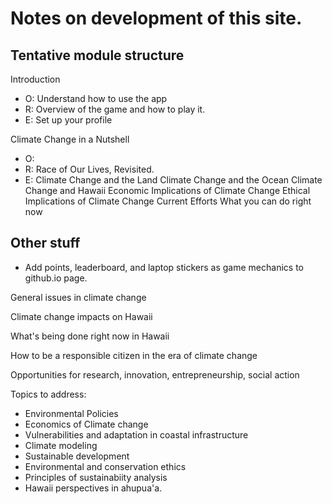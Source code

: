 # Notes on development of this site.

## Tentative module structure

Introduction
  * O: Understand how to use the app
  * R: Overview of the game and how to play it.
  * E: Set up your profile

Climate Change in a Nutshell
  * O:
  * R: Race of Our Lives, Revisited.
  * E:
Climate Change and the Land
Climate Change and the Ocean
Climate Change and Hawaii
Economic Implications of Climate Change
Ethical Implications of Climate Change
Current Efforts
What you can do right now


## Other stuff

  * Add points, leaderboard, and laptop stickers as game mechanics to github.io page.


General issues in climate change

Climate change impacts on Hawaii

What's being done right now in Hawaii

How to be a responsible citizen in the era of climate change

Opportunities for research, innovation, entrepreneurship, social action


Topics to address:
  * Environmental Policies
  * Economics of Climate change
  * Vulnerabilities and adaptation in coastal infrastructure
  * Climate modeling
  * Sustainable development
  * Environmental and conservation ethics
  * Principles of sustainabiity analysis
  * Hawaii perspectives in ahupua'a.


